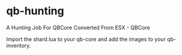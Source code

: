# qb-hunting
A Hunting Job For QBCore Converted From ESX - QBCore


Import the shard.lua to your qb-core and add the images to your qb-inventory.
